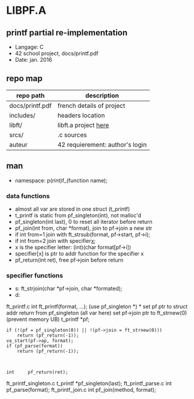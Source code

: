 # LIBPF.A
## printf partial re-implementation
- Langage: C
- 42 school project, docs/printf.pdf
- Date: jan. 2016

## repo map
| repo path | description |
| ------------- | ------------- |
| docs/printf.pdf	 | french details of project	 |
| includes/			 | headers location						 |
| libft/				 | libft.a project <a href="https://github.com/nesthub/c_libft" target="_blank">here</a>	 |
| srcs/				 | .c sources							 |
| auteur				 | 42 requierement: author's login	 |

## man
- namespace: p(rint)f_(function name);
### data functions
- almost all var are stored in one struct (t_printf)
- t_printf is static from pf_singleton(int), not malloc'd
- pf_singleton(int last), 0 to reset all iterator before return
- pf_join(int from, char *format), join to pf->join a new str
- if int from=1 join with ft_strsub(format, pf->start, pf->i);
- if int from=2 join with specifier[x]();
- x is the specifier letter: (int)(char format[pf->i])
- specifier[x] is ptr to addr function for the specifier x
- pf_return(int ret), free pf->join before return

### specifier functions
- s: ft_strjoin(char *pf->join, char *formated);
- d:

ft_printf.c
	int		ft_printf(format, ...); (use pf_singleton *)
	  * set pf ptr to struct addr return from pf_singleton (all var here)
		set pf->join ptr to ft_strnew(0) (prevent memory UB)
	t_printf	*pf;

	if (!(pf = pf_singleton(0)) || !(pf->join = ft_strnew(0)))
		return (pf_return(-1));
	va_start(pf->ap, format);
	if (pf_parse(format))
		return (pf_return(-1));



	int		pf_return(ret);
ft_printf_singleton.c
	t_printf	*pf_singleton(last);
ft_printf_parse.c
int			pf_parse(format);
ft_printf_join.c
int			pf_join(method, format);
